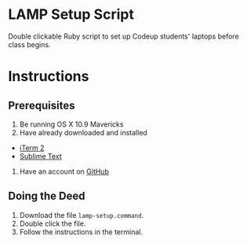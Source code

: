 # LAMP Setup Script

Double clickable Ruby script to set up Codeup students' laptops before class begins.

# Instructions

## Prerequisites

1. Be running OS X 10.9 Mavericks
1. Have already downloaded and installed
  * [iTerm 2](http://www.iterm2.com/#/section/home)
  * [Sublime Text](http://www.sublimetext.com/2)
1. Have an account on [GitHub](https://github.com)

## Doing the Deed

1. Download the file `lamp-setup.command`.
1. Double click the file.
1. Follow the instructions in the terminal.

